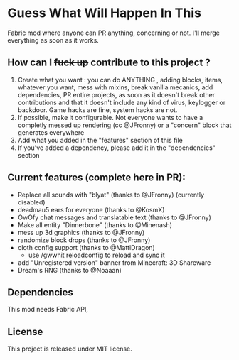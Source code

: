 
# Guess What Will Happen In This

Fabric mod where anyone can PR anything, concerning or not. I'll merge everything as soon as it works.

## How can I ~~fuck up~~ contribute to this project ?

1) Create what you want : you can do ANYTHING , adding blocks, items, whatever you want, mess with mixins, break vanilla mecanics, add dependencies, PR entire projects, as soon as it doesn't break other contributions and that it doesn't include any kind of virus, keylogger or backdoor. Game hacks are fine, system hacks are not.
2) If possible, make it configurable. Not everyone wants to have a completly messed up rendering (cc @JFronny) or a "concern" block that generates everywhere
3) Add what you added in the "features" section of this file
4) If you've added a dependency, please add it in the "dependencies" section

## Current features (complete here in PR):

- Replace all sounds with "blyat" (thanks to @JFronny) (currently disabled)
- deadmau5 ears for everyone (thanks to @KosmX)
- OwOfy chat messages and translatable text (thanks to @JFronny)
- Make all entity "Dinnerbone" (thanks to @Minenash)
- mess up 3d graphics (thanks to @JFronny)
- randomize block drops (thanks to @JFronny)
- cloth config support (thanks to @MattiDragon)
  - use /gwwhit reloadconfig to reload and sync it  
- add "Unregistered version" banner from Minecraft: 3D Shareware
- Dream's RNG (thanks to @Noaaan)

## Dependencies

This mod needs Fabric API, 

## License

This project is released under MIT license.
